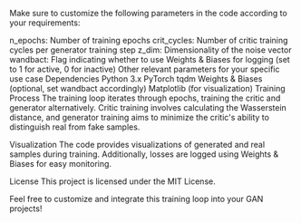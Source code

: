 Make sure to customize the following parameters in the code according to your requirements:

n_epochs: Number of training epochs
crit_cycles: Number of critic training cycles per generator training step
z_dim: Dimensionality of the noise vector
wandbact: Flag indicating whether to use Weights & Biases for logging (set to 1 for active, 0 for inactive)
Other relevant parameters for your specific use case
Dependencies
Python 3.x
PyTorch
tqdm
Weights & Biases (optional, set wandbact accordingly)
Matplotlib (for visualization)
Training Process
The training loop iterates through epochs, training the critic and generator alternatively. Critic training involves calculating the Wasserstein distance, and generator training aims to minimize the critic's ability to distinguish real from fake samples.

Visualization
The code provides visualizations of generated and real samples during training. Additionally, losses are logged using Weights & Biases for easy monitoring.

License
This project is licensed under the MIT License.

Feel free to customize and integrate this training loop into your GAN projects!
